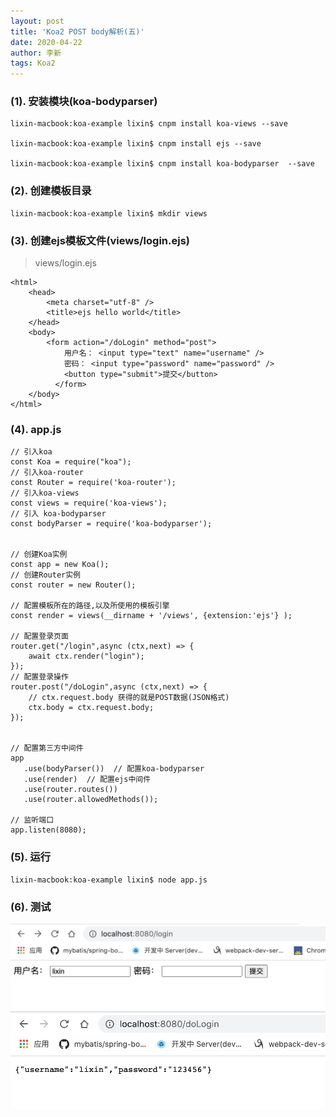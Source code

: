 ```yaml
---
layout: post
title: 'Koa2 POST body解析(五)'
date: 2020-04-22
author: 李新
tags: Koa2
---
```


### (1). 安装模块(koa-bodyparser)
```
lixin-macbook:koa-example lixin$ cnpm install koa-views --save

lixin-macbook:koa-example lixin$ cnpm install ejs --save

lixin-macbook:koa-example lixin$ cnpm install koa-bodyparser  --save
```
### (2). 创建模板目录
```
lixin-macbook:koa-example lixin$ mkdir views
```
### (3). 创建ejs模板文件(views/login.ejs)
> views/login.ejs

```
<html>
	<head>
		<meta charset="utf-8" />
		<title>ejs hello world</title>
	</head>
	<body>
		<form action="/doLogin" method="post">
			用户名： <input type="text" name="username" />
			密码： <input type="password" name="password" />
			<button type="submit">提交</button>
		  </form>
	</body>
</html>
```
### (4). app.js
```
// 引入koa
const Koa = require("koa");
// 引入koa-router
const Router = require('koa-router');
// 引入koa-views
const views = require('koa-views');
// 引入 koa-bodyparser
const bodyParser = require('koa-bodyparser');


// 创建Koa实例
const app = new Koa();
// 创建Router实例
const router = new Router();

// 配置模板所在的路径,以及所使用的模板引擎
const render = views(__dirname + '/views', {extension:'ejs'} );

// 配置登录页面
router.get("/login",async (ctx,next) => {
    await ctx.render("login");
});
// 配置登录操作
router.post("/doLogin",async (ctx,next) => {
    // ctx.request.body 获得的就是POST数据(JSON格式)
    ctx.body = ctx.request.body;
});


// 配置第三方中间件 
app
   .use(bodyParser())  // 配置koa-bodyparser
   .use(render)  // 配置ejs中间件
   .use(router.routes())
   .use(router.allowedMethods());

// 监听端口
app.listen(8080);
```
### (5). 运行
```
lixin-macbook:koa-example lixin$ node app.js 
```
### (6). 测试
!["登录界面"](/assets/koa/imgs/koa-post-login.jpg)
!["登录后返回页面"](/assets/koa/imgs/koa-post-dologin.jpg)